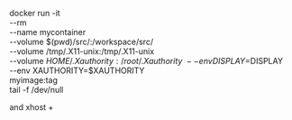 docker run -it \
  --rm \
  --name mycontainer \
  --volume $(pwd)/src/:/workspace/src/ \
  --volume /tmp/.X11-unix:/tmp/.X11-unix \
  --volume $HOME/.Xauthority:/root/.Xauthority \
  --env DISPLAY=$DISPLAY \
  --env XAUTHORITY=$XAUTHORITY \
  myimage:tag \
  tail -f /dev/null


and xhost +